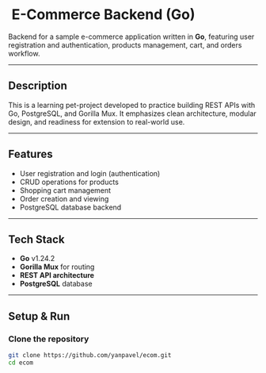 # ​ E-Commerce Backend (Go)

Backend for a sample e-commerce application written in **Go**, featuring user registration and authentication, products management, cart, and orders workflow.

---

##  Description

This is a learning pet-project developed to practice building REST APIs with Go, PostgreSQL, and Gorilla Mux. It emphasizes clean architecture, modular design, and readiness for extension to real-world use.

---

##  Features

- User registration and login (authentication)
- CRUD operations for products
- Shopping cart management
- Order creation and viewing
- PostgreSQL database backend

---

##  Tech Stack

- **Go** v1.24.2  
- **Gorilla Mux** for routing  
- **REST API architecture**  
- **PostgreSQL** database  

---

##  Setup & Run

### Clone the repository
```bash
git clone https://github.com/yanpavel/ecom.git
cd ecom
